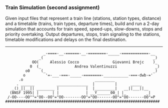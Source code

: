 ### Train Simulation (second assignment)
Given input files that represent a train line (stations, station types, distance) and a timetable (trains, train types, departure times), build and run a 2-day simulation that accounts for train speed, speed-ups, slow-downs, stops and priority overtaking. Output departures, stops, train signaling to the stations, timetable modifications and delays on the final destination.

---

                     _-====-__-======-__-========-_____-============-__
                   _(                                                 _)
                OO(     Alessio Cocco               Giovanni Brejc    )_
               0  (_               Andrea Valentinuzzi                 _)
             o0     (_                                                _)
            o         '=-___-===-_____-========-___________-===-dwb-='
          .o                                _________
         . ______          ______________  |         |      _____
       _()_||__|| ________ |            |  |_________|   __||___||__
      (BNSF 1995| |      | |            | __Y______00_| |_         _|
     /-OO----OO""="OO--OO"="OO--------OO"="OO-------OO"="OO-------OO"=P
    #####################################################################
